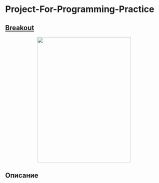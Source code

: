 # Project-For-Programming-Practice


## [Breakout](https://www.gymlibrary.dev/environments/atari/breakout/)



<p align="center">
<img src="https://www.gymlibrary.dev/_images/breakout.gif" width="300" height="400" p>

## Описание


